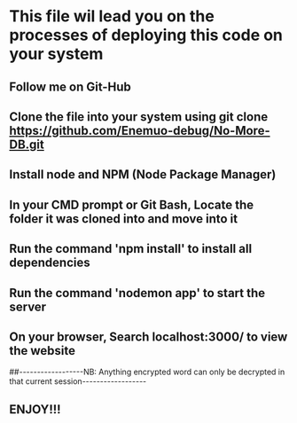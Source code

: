 # This file wil lead you on the processes of deploying this code on your system


## Follow me on Git-Hub

## Clone the file into your system using git clone https://github.com/Enemuo-debug/No-More-DB.git

## Install node and NPM (Node Package Manager)

## In your CMD prompt or Git Bash, Locate the folder it was cloned into and move into it

## Run the command 'npm install' to install all dependencies

## Run the command 'nodemon app' to start the server

## On your browser, Search localhost:3000/ to view the website





##------------------NB: Anything encrypted word can only be decrypted in that current session------------------

  

## ENJOY!!!




